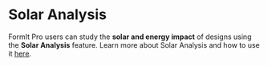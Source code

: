 # Solar Analysis

FormIt Pro users can study the **solar and energy impact** of designs using the **Solar Analysis** feature. Learn more about Solar Analysis and how to use it [here](../building-the-farnsworth-house/part-ii/solar-and-energy-analysis.md).

